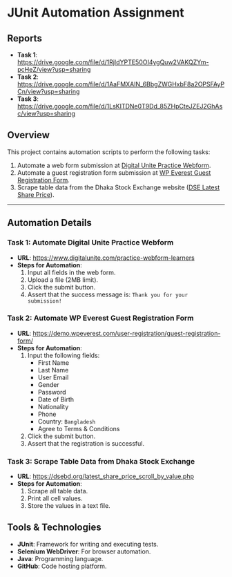 # JUnit Automation Assignment

## Reports
- **Task 1**: https://drive.google.com/file/d/1RjIdYPTE50OI4ygQuw2VAKQZYm-pcHeZ/view?usp=sharing
- **Task 2**: https://drive.google.com/file/d/1AaFMXAIN_6BbgZWGHxbF8a2OPSFAyPCn/view?usp=sharing
- **Task 3**: https://drive.google.com/file/d/1LsKITDNe0T9Dd_85ZHpCteJZEJ2GhAsc/view?usp=sharing

## Overview
This project contains automation scripts to perform the following tasks:

1. Automate a web form submission at [Digital Unite Practice Webform](https://www.digitalunite.com/practice-webform-learners).
2. Automate a guest registration form submission at [WP Everest Guest Registration Form](https://demo.wpeverest.com/user-registration/guest-registration-form/).
3. Scrape table data from the Dhaka Stock Exchange website ([DSE Latest Share Price](https://dsebd.org/latest_share_price_scroll_by_value.php)).

---

## Automation Details

### Task 1: Automate Digital Unite Practice Webform
- **URL**: https://www.digitalunite.com/practice-webform-learners
- **Steps for Automation**:
  1. Input all fields in the web form.
  2. Upload a file (2MB limit).
  3. Click the submit button.
  4. Assert that the success message is: `Thank you for your submission!`

### Task 2: Automate WP Everest Guest Registration Form
- **URL**: https://demo.wpeverest.com/user-registration/guest-registration-form/
- **Steps for Automation**:
  1. Input the following fields:
      - First Name
      - Last Name
      - User Email
      - Gender
      - Password
      - Date of Birth
      - Nationality
      - Phone
      - Country: `Bangladesh`
      - Agree to Terms & Conditions
  2. Click the submit button.
  3. Assert that the registration is successful.

### Task 3: Scrape Table Data from Dhaka Stock Exchange
- **URL**: https://dsebd.org/latest_share_price_scroll_by_value.php
- **Steps for Automation**:
  1. Scrape all table data.
  2. Print all cell values.
  3. Store the values in a text file.

## Tools & Technologies

- **JUnit**: Framework for writing and executing tests.
- **Selenium WebDriver**: For browser automation.
- **Java**: Programming language.
- **GitHub**: Code hosting platform.
